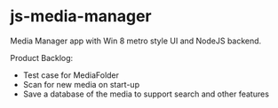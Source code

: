 js-media-manager
================

Media Manager app with Win 8 metro style UI and NodeJS backend.

Product Backlog:

 - Test case for MediaFolder
 - Scan for new media on start-up
 - Save a database of the media to support search and other features